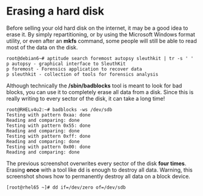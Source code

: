 # Erasing a hard disk

Before selling your old hard disk on the internet, it may be a good idea to erase it. By simply
repartitioning, or by using the Microsoft Windows format utility, or even after an **mkfs**
command, some people will still be able to read most of the data on the disk.

```
root@debian6~# aptitude search foremost autopsy sleuthkit | tr -s ' '
p autopsy - graphical interface to SleuthKit
p foremost - Forensics application to recover data
p sleuthkit - collection of tools for forensics analysis
```

Although technically the **/sbin/badblocks** tool is meant to look for bad blocks, you can use
it to completely erase all data from a disk. Since this is really writing to every sector of the
disk, it can take a long time!

```
root@RHELv4u2:~# badblocks -ws /dev/sdb
Testing with pattern 0xaa: done
Reading and comparing: done
Testing with pattern 0x55: done
Reading and comparing: done
Testing with pattern 0xff: done
Reading and comparing: done
Testing with pattern 0x00: done
Reading and comparing: done
```
The previous screenshot overwrites every sector of the disk **four times**. Erasing **once** with
a tool like dd is enough to destroy all data.
Warning, this screenshot shows how to permanently destroy all data on a block device.

```
[root@rhel65 ~]# dd if=/dev/zero of=/dev/sdb
```
